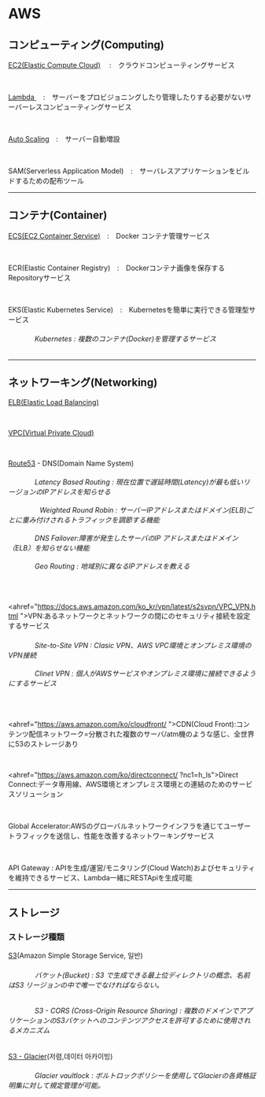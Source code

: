 # AWS

<h2>コンピューティング(Computing)</h2>   


<a href="https://github.com/kimTH65/AWS/blob/main/aws/EC2.md">EC2(Elastic Compute Cloud)</a> 　:　クラウドコンピューティングサービス


<br>  

<a href="https://aws.amazon.com/ko/lambda/faqs/ "> Lambda </a>　:　サーバーをプロビジョニングしたり管理したりする必要がないサーバーレスコンピューティングサービス

<br>

<a href="https://docs.aws.amazon.com/ko_kr/autoscaling/ec2/userguide/what-is-amazon-ec2-auto-scaling.html">Auto Scaling</a>　:　サーバー自動増設

<br> 
 
SAM(Serverless Application Model)　:　サーバレスアプリケーションをビルドするための配布ツール 

<hr>

 
<!--                                        ----------------------------------------------------------                                      -->


<h2>コンテナ(Container)</h2>  

<a href="https://github.com/kimTH65/AWS/blob/main/aws/ECS.md">ECS(EC2 Container Service)</a>　:　Docker コンテナ管理サービス

<br>

ECR(Elastic Container Registry)　:　Dockerコンテナ画像を保存するRepositoryサービス 

<br>

EKS(Elastic Kubernetes Service)　:　Kubernetesを簡単に実行できる管理型サービス

<h6>
&emsp; &emsp; &emsp; Kubernetes : 複数のコンテナ(Docker)を管理するサービス
</h6>

<hr>


<!--                                        ----------------------------------------------------------                                      -->


<h2>ネットワーキング(Networking)</h2>

<a href="https://github.com/kimTH65/AWS/blob/main/aws/ELB.md">ELB(Elastic Load Balancing) </a> 

<br>

<a href="https://github.com/kimTH65/AWS/blob/main/aws/VPC.md">VPC(Virtual Private Cloud)</a>

<br>

<a href="https://aws.amazon.com/ko/route53/">Route53</a> - DNS(Domain Name System)

<h6>
&emsp; &emsp; &emsp; Latency Based Routing : 現在位置で遅延時間(Latency)が最も低いリージョンのIPアドレスを知らせる
<br><br>
&emsp;&emsp;&emsp; &emsp; Weighted Round Robin : サーバーIPアドレスまたはドメイン(ELB)ごとに重み付けされるトラフィックを調節する機能
<br><br>
&emsp; &emsp; &emsp; DNS Failover:障害が発生したサーバのIP アドレスまたはドメイン（ELB）を知らせない機能
<br><br>
&emsp; &emsp; &emsp; Geo Routing : 地域別に異なるIPアドレスを教える
</h6>

<br>

<ahref="https://docs.aws.amazon.com/ko_kr/vpn/latest/s2svpn/VPC_VPN.html ">VPN</a>:あるネットワークとネットワークの間にのセキュリティ接続を設定するサービス
<h6>
&emsp; &emsp; &emsp; Site-to-Site VPN : Clasic VPN、AWS VPC環境とオンプレミス環境のVPN接続
<br><br>  
&emsp; &emsp; &emsp; Clinet VPN : 個人がAWSサービスやオンプレミス環境に接続できるようにするサービス 
</h6>
  
<br>

<ahref="https://aws.amazon.com/ko/cloudfront/ ">CDN(Cloud Front)</a>:コンテンツ配信ネットワーク=分散された複数のサーバ/atm機のような感じ、全世界に53のストレージあり

<br>

<ahref="https://aws.amazon.com/ko/directconnect/ ?nc1=h_ls">Direct Connect</a>:データ専用線、AWS環境とオンプレミス環境との連結のためのサービスソリューション

<br>

Global Accelerator:AWSのグローバルネットワークインフラを通じてユーザートラフィックを送信し、性能を改善するネットワーキングサービス

<br>

API Gateway : APIを生成/運営/モニタリング(Cloud Watch)およびセキュリティを維持できるサービス、Lambda一緒にRESTApiを生成可能

<hr>


<!--                                        ----------------------------------------------------------                                      -->


<h2>ストレージ</h2>

<h3>ストレージ種類</h3>

<a href="https://aws.amazon.com/ko/s3/?nc1=h_ls">S3</a>(Amazon Simple Storage Service, 일반)

<h6> &emsp; &emsp; &emsp; バケット(Bucket) : S3 で生成できる最上位ディレクトリの概念、名前はS3 リージョンの中で唯一でなければならない。 </h6>

<h6> &emsp; &emsp; &emsp; S3 - CORS (Cross-Origin Resource Sharing) : 複数のドメインでアプリケーションのS3バケットへのコンテンツアクセスを許可するために使用されるメカニズム</h6>

<a href="https://aws.amazon.com/ko/s3/storage-classes/glacier/?nc1=h_ls">S3 - Glacier</a>(저렴,데이터 아카이빙) 

<h6> &emsp; &emsp; &emsp; Glacier vaultlock : ボルトロックポリシーを使用してGlacierの各資格証明集に対して規定管理が可能。
